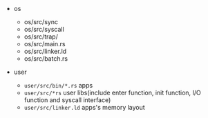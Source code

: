 

- os
  - os/src/sync
  - os/src/syscall
  - os/src/trap/
  - os/src/main.rs
  - os/src/linker.ld
  - os/src/batch.rs

- user
  - `user/src/bin/*.rs`   apps
  - `user/src/*rs`        user libs(include enter function, init function, I/O function and syscall interface)
  - `user/src/linker.ld`  apps's memory layout